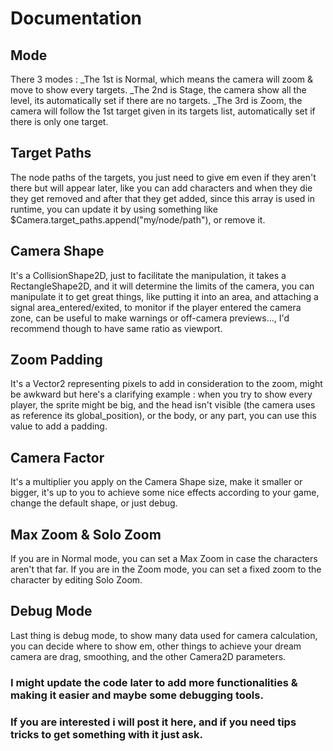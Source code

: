 # Documentation

## Mode
There 3 modes :
_The 1st is Normal, which means the camera will zoom & move to show every targets.
_The 2nd is Stage, the camera show all the level, its automatically set if there are no targets.
_The 3rd is Zoom, the camera will follow the 1st target given in its targets list, automatically set if there is only one target.

## Target Paths
The node paths of the targets, you just need to give em even if they aren't there but will appear later, like you can add characters and when they die they get removed
and after that they get added, since this array is used in runtime, you can update it by using something like $Camera.target_paths.append("my/node/path"), or remove it.

## Camera Shape
It's a CollisionShape2D, just to facilitate the manipulation, it takes a RectangleShape2D, and it will determine the limits of the camera, you can manipulate it to get great things, 
like putting it into an area, and attaching a signal area_entered/exited, to monitor if the player entered the camera zone, can be useful to make warnings or off-camera previews...,
I'd recommend though to have same ratio as viewport.

## Zoom Padding
It's a Vector2 representing pixels to add in consideration to the zoom, might be awkward but here's a clarifying example : when you try to show every player, the sprite might be big, 
and the head isn't visible (the camera uses as reference its global_position), or the body, or any part, you can use this value to add a padding.

## Camera Factor
It's a multiplier you apply on the Camera Shape size, make it smaller or bigger, it's up to you to achieve some nice effects according to your game, change the default shape,
or just debug.

## Max Zoom & Solo Zoom
If you are in Normal mode, you can set a Max Zoom in case the characters aren't that far.
If you are in the Zoom mode, you can set a fixed zoom to the character by editing Solo Zoom.

## Debug Mode
Last thing is debug mode, to show many data used for camera calculation, you can decide where to show em, other things to achieve your dream camera are drag, smoothing, 
and the other Camera2D parameters.

### I might update the code later to add more functionalities & making it easier and maybe some debugging tools.
### If you are interested i will post it here, and if you need tips tricks to get something with it just ask.
